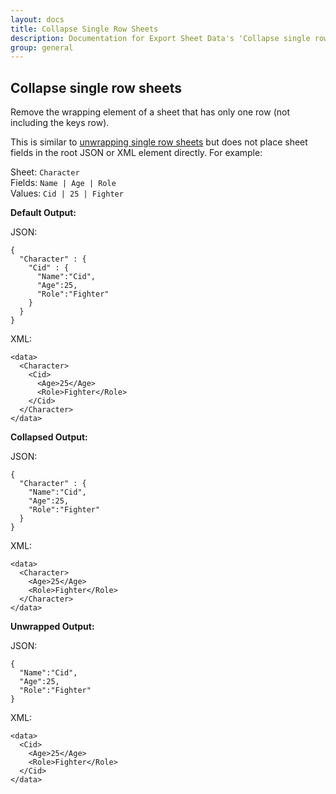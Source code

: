 ```yaml
---
layout: docs
title: Collapse Single Row Sheets
description: Documentation for Export Sheet Data's 'Collapse single row sheets' option.
group: general
---
```


Collapse single row sheets
-------------
Remove the wrapping element of a sheet that has only one row (not including the keys row).

This is similar to [unwrapping single row sheets](unwrapsinglerowsheets.md) but does not place sheet fields in the root JSON or XML element directly. For example:

Sheet: `Character`<br>
Fields: `Name | Age | Role`<br>
Values: `Cid | 25 | Fighter`

<b>Default Output:</b>

JSON:
```
{
  "Character" : {
    "Cid" : {
      "Name":"Cid",
      "Age":25,
      "Role":"Fighter"
    }
  }
}
```
XML:
```
<data>
  <Character>
    <Cid>
      <Age>25</Age>
      <Role>Fighter</Role>
    </Cid>
  </Character>
</data>
```

<b>Collapsed Output:</b>

JSON:
```
{
  "Character" : {
    "Name":"Cid",
    "Age":25,
    "Role":"Fighter"
  }
}
```
XML:
```
<data>
  <Character>
    <Age>25</Age>
    <Role>Fighter</Role>
  </Character>
</data>
```

<b>Unwrapped Output:</b>

JSON:
```
{
  "Name":"Cid",
  "Age":25,
  "Role":"Fighter"
}
```
XML:
```
<data>
  <Cid>
    <Age>25</Age>
    <Role>Fighter</Role>
  </Cid>
</data>
```
